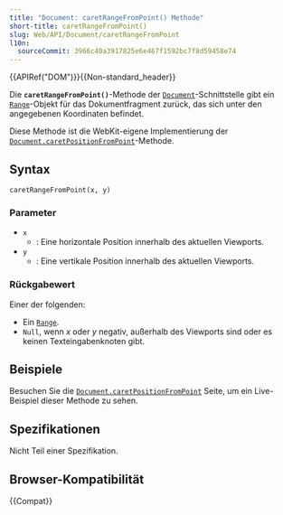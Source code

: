 ```yaml
---
title: "Document: caretRangeFromPoint() Methode"
short-title: caretRangeFromPoint()
slug: Web/API/Document/caretRangeFromPoint
l10n:
  sourceCommit: 3966c40a3917825e6e467f1592bc7f8d59458e74
---
```


{{APIRef("DOM")}}{{Non-standard_header}}

Die **`caretRangeFromPoint()`**-Methode der [`Document`](/de/docs/Web/API/Document)-Schnittstelle gibt ein [`Range`](/de/docs/Web/API/Range)-Objekt für das Dokumentfragment zurück, das sich unter den angegebenen Koordinaten befindet.

Diese Methode ist die WebKit-eigene Implementierung der [`Document.caretPositionFromPoint`](/de/docs/Web/API/Document/caretPositionFromPoint)-Methode.

## Syntax

```js-nolint
caretRangeFromPoint(x, y)
```

### Parameter

- `x`
  - : Eine horizontale Position innerhalb des aktuellen Viewports.
- `y`
  - : Eine vertikale Position innerhalb des aktuellen Viewports.

### Rückgabewert

Einer der folgenden:

- Ein [`Range`](/de/docs/Web/API/Range).
- `Null`, wenn _x_ oder _y_ negativ, außerhalb des Viewports sind oder es keinen Texteingabenknoten gibt.

## Beispiele

Besuchen Sie die [`Document.caretPositionFromPoint`](/de/docs/Web/API/Document/caretPositionFromPoint#Examples) Seite, um ein Live-Beispiel dieser Methode zu sehen.

## Spezifikationen

Nicht Teil einer Spezifikation.

## Browser-Kompatibilität

{{Compat}}
